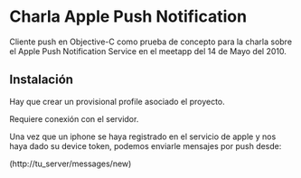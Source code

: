 Charla Apple Push Notification 
==============================

Cliente push en Objective-C como prueba de concepto para la charla sobre
el Apple Push Notification  Service en el meetapp del 14 de Mayo del 2010. 

Instalación
-----------

Hay que crear un provisional profile asociado el proyecto.

Requiere conexión con el servidor.

Una vez que un iphone se haya registrado en el servicio de apple y nos haya dado su device token, podemos enviarle mensajes por push desde:

(http://tu_server/messages/new)
